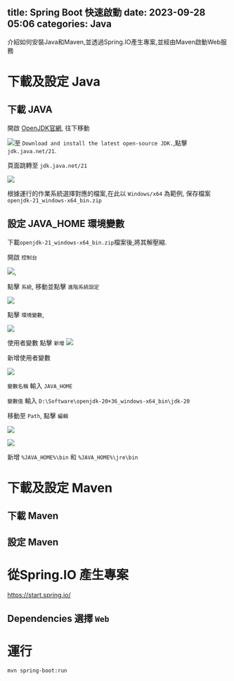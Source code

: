 title: Spring Boot 快速啟動
date: 2023-09-28 05:06
categories: Java
---

介紹如何安裝Java和Maven,並透過Spring.IO產生專案,並經由Maven啟動Web服務

# 下載及設定 Java

## 下載 JAVA

開啟 [OpenJDK官網](https://openjdk.org/), 
往下移動

![](./OpenJDK-1.PNG)至 `Download and install the latest open-source JDK.`,點擊 ` jdk.java.net/21`.

頁面跳轉至 `jdk.java.net/21` 

![](./OpenJDK-2.PNG)

根據運行的作業系統選擇對應的檔案,在此以 `Windows/x64` 為範例, 保存檔案`openjdk-21_windows-x64_bin.zip`

## 設定 JAVA_HOME 環境變數

下載`openjdk-21_windows-x64_bin.zip`檔案後,將其解壓縮. 

開啟 `控制台` 

![](./Control.PNG), 

點擊 `系統`, 移動並點擊 `進階系統設定`

![](./System-1.PNG)

點擊 `環境變數`,

![](./System-2.PNG)

使用者變數 點擊 `新增`
![](./EnvironmentVariables-1.png)


新增使用者變數

![](./JAVA-HOME-1.png)

`變數名稱` 輸入 `JAVA_HOME`

`變數值` 輸入 `D:\Software\openjdk-20+36_windows-x64_bin\jdk-20`


移動至 `Path`, 點擊 `編輯`

![](./EnvironmentVariables-2.png)

 
![](./JAVA-HOME-2.png)

新增 `%JAVA_HOME%\bin` 和 `%JAVA_HOME%\jre\bin`

# 下載及設定 Maven

## 下載 Maven

## 設定 Maven

# 從Spring.IO 產生專案

https://start.spring.io/

## Dependencies 選擇 `Web`

# 運行 

``` bash
mvn spring-boot:run
```




